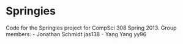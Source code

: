 Springies
=========
Code for the Springies project for CompSci 308 Spring 2013.
Group members:
	- Jonathan Schmidt jas138
	- Yang Yang yy96
